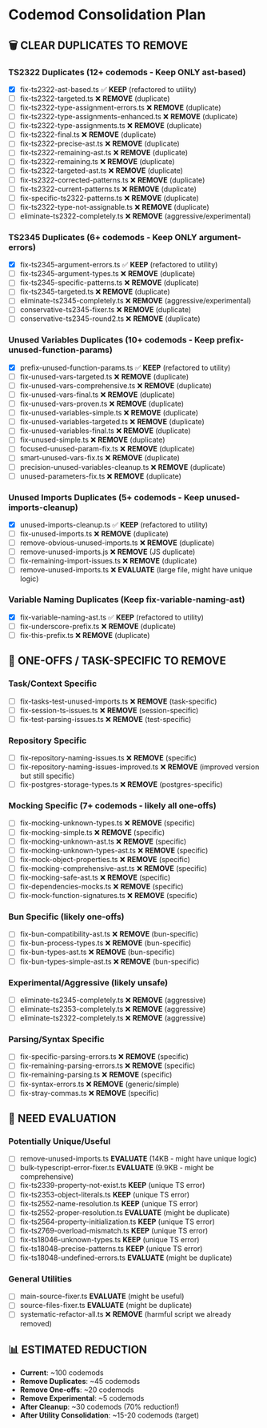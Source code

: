 # Codemod Consolidation Plan

## **🗑️ CLEAR DUPLICATES TO REMOVE**

### **TS2322 Duplicates (12+ codemods - Keep ONLY ast-based)**

- [x] fix-ts2322-ast-based.ts ✅ **KEEP** (refactored to utility)
- [ ] fix-ts2322-targeted.ts ❌ **REMOVE** (duplicate)
- [ ] fix-ts2322-type-assignment-errors.ts ❌ **REMOVE** (duplicate)
- [ ] fix-ts2322-type-assignments-enhanced.ts ❌ **REMOVE** (duplicate)
- [ ] fix-ts2322-type-assignments.ts ❌ **REMOVE** (duplicate)
- [ ] fix-ts2322-final.ts ❌ **REMOVE** (duplicate)
- [ ] fix-ts2322-precise-ast.ts ❌ **REMOVE** (duplicate)
- [ ] fix-ts2322-remaining-ast.ts ❌ **REMOVE** (duplicate)
- [ ] fix-ts2322-remaining.ts ❌ **REMOVE** (duplicate)
- [ ] fix-ts2322-targeted-ast.ts ❌ **REMOVE** (duplicate)
- [ ] fix-ts2322-corrected-patterns.ts ❌ **REMOVE** (duplicate)
- [ ] fix-ts2322-current-patterns.ts ❌ **REMOVE** (duplicate)
- [ ] fix-specific-ts2322-patterns.ts ❌ **REMOVE** (duplicate)
- [ ] fix-ts2322-type-not-assignable.ts ❌ **REMOVE** (duplicate)
- [ ] eliminate-ts2322-completely.ts ❌ **REMOVE** (aggressive/experimental)

### **TS2345 Duplicates (6+ codemods - Keep ONLY argument-errors)**

- [x] fix-ts2345-argument-errors.ts ✅ **KEEP** (refactored to utility)
- [ ] fix-ts2345-argument-types.ts ❌ **REMOVE** (duplicate)
- [ ] fix-ts2345-specific-patterns.ts ❌ **REMOVE** (duplicate)
- [ ] fix-ts2345-targeted.ts ❌ **REMOVE** (duplicate)
- [ ] eliminate-ts2345-completely.ts ❌ **REMOVE** (aggressive/experimental)
- [ ] conservative-ts2345-fixer.ts ❌ **REMOVE** (duplicate)
- [ ] conservative-ts2345-round2.ts ❌ **REMOVE** (duplicate)

### **Unused Variables Duplicates (10+ codemods - Keep prefix-unused-function-params)**

- [x] prefix-unused-function-params.ts ✅ **KEEP** (refactored to utility)
- [ ] fix-unused-vars-targeted.ts ❌ **REMOVE** (duplicate)
- [ ] fix-unused-vars-comprehensive.ts ❌ **REMOVE** (duplicate)
- [ ] fix-unused-vars-final.ts ❌ **REMOVE** (duplicate)
- [ ] fix-unused-vars-proven.ts ❌ **REMOVE** (duplicate)
- [ ] fix-unused-variables-simple.ts ❌ **REMOVE** (duplicate)
- [ ] fix-unused-variables-targeted.ts ❌ **REMOVE** (duplicate)
- [ ] fix-unused-variables-final.ts ❌ **REMOVE** (duplicate)
- [ ] fix-unused-simple.ts ❌ **REMOVE** (duplicate)
- [ ] focused-unused-param-fix.ts ❌ **REMOVE** (duplicate)
- [ ] smart-unused-vars-fix.ts ❌ **REMOVE** (duplicate)
- [ ] precision-unused-variables-cleanup.ts ❌ **REMOVE** (duplicate)
- [ ] unused-parameters-fix.ts ❌ **REMOVE** (duplicate)

### **Unused Imports Duplicates (5+ codemods - Keep unused-imports-cleanup)**

- [x] unused-imports-cleanup.ts ✅ **KEEP** (refactored to utility)
- [ ] fix-unused-imports.ts ❌ **REMOVE** (duplicate)
- [ ] remove-obvious-unused-imports.ts ❌ **REMOVE** (duplicate)
- [ ] remove-unused-imports.js ❌ **REMOVE** (JS duplicate)
- [ ] fix-remaining-import-issues.ts ❌ **REMOVE** (duplicate)
- [ ] remove-unused-imports.ts ❌ **EVALUATE** (large file, might have unique logic)

### **Variable Naming Duplicates (Keep fix-variable-naming-ast)**

- [x] fix-variable-naming-ast.ts ✅ **KEEP** (refactored to utility)
- [ ] fix-underscore-prefix.ts ❌ **REMOVE** (duplicate)
- [ ] fix-this-prefix.ts ❌ **REMOVE** (duplicate)

## **🎯 ONE-OFFS / TASK-SPECIFIC TO REMOVE**

### **Task/Context Specific**

- [ ] fix-tasks-test-unused-imports.ts ❌ **REMOVE** (task-specific)
- [ ] fix-session-ts-issues.ts ❌ **REMOVE** (session-specific)
- [ ] fix-test-parsing-issues.ts ❌ **REMOVE** (test-specific)

### **Repository Specific**

- [ ] fix-repository-naming-issues.ts ❌ **REMOVE** (specific)
- [ ] fix-repository-naming-issues-improved.ts ❌ **REMOVE** (improved version but still specific)
- [ ] fix-postgres-storage-types.ts ❌ **REMOVE** (postgres-specific)

### **Mocking Specific (7+ codemods - likely all one-offs)**

- [ ] fix-mocking-unknown-types.ts ❌ **REMOVE** (specific)
- [ ] fix-mocking-simple.ts ❌ **REMOVE** (specific)
- [ ] fix-mocking-unknown-ast.ts ❌ **REMOVE** (specific)
- [ ] fix-mocking-unknown-types-ast.ts ❌ **REMOVE** (specific)
- [ ] fix-mock-object-properties.ts ❌ **REMOVE** (specific)
- [ ] fix-mocking-comprehensive-ast.ts ❌ **REMOVE** (specific)
- [ ] fix-mocking-safe-ast.ts ❌ **REMOVE** (specific)
- [ ] fix-dependencies-mocks.ts ❌ **REMOVE** (specific)
- [ ] fix-mock-function-signatures.ts ❌ **REMOVE** (specific)

### **Bun Specific (likely one-offs)**

- [ ] fix-bun-compatibility-ast.ts ❌ **REMOVE** (bun-specific)
- [ ] fix-bun-process-types.ts ❌ **REMOVE** (bun-specific)
- [ ] fix-bun-types-ast.ts ❌ **REMOVE** (bun-specific)
- [ ] fix-bun-types-simple-ast.ts ❌ **REMOVE** (bun-specific)

### **Experimental/Aggressive (likely unsafe)**

- [ ] eliminate-ts2345-completely.ts ❌ **REMOVE** (aggressive)
- [ ] eliminate-ts2353-completely.ts ❌ **REMOVE** (aggressive)
- [ ] eliminate-ts2322-completely.ts ❌ **REMOVE** (aggressive)

### **Parsing/Syntax Specific**

- [ ] fix-specific-parsing-errors.ts ❌ **REMOVE** (specific)
- [ ] fix-remaining-parsing-errors.ts ❌ **REMOVE** (specific)
- [ ] fix-remaining-parsing.ts ❌ **REMOVE** (specific)
- [ ] fix-syntax-errors.ts ❌ **REMOVE** (generic/simple)
- [ ] fix-stray-commas.ts ❌ **REMOVE** (specific)

## **🤔 NEED EVALUATION**

### **Potentially Unique/Useful**

- [ ] remove-unused-imports.ts **EVALUATE** (14KB - might have unique logic)
- [ ] bulk-typescript-error-fixer.ts **EVALUATE** (9.9KB - might be comprehensive)
- [ ] fix-ts2339-property-not-exist.ts **KEEP** (unique TS error)
- [ ] fix-ts2353-object-literals.ts **KEEP** (unique TS error)
- [ ] fix-ts2552-name-resolution.ts **KEEP** (unique TS error)
- [ ] fix-ts2552-proper-resolution.ts **EVALUATE** (might be duplicate)
- [ ] fix-ts2564-property-initialization.ts **KEEP** (unique TS error)
- [ ] fix-ts2769-overload-mismatch.ts **KEEP** (unique TS error)
- [ ] fix-ts18046-unknown-types.ts **KEEP** (unique TS error)
- [ ] fix-ts18048-precise-patterns.ts **KEEP** (unique TS error)
- [ ] fix-ts18048-undefined-errors.ts **EVALUATE** (might be duplicate)

### **General Utilities**

- [ ] main-source-fixer.ts **EVALUATE** (might be useful)
- [ ] source-files-fixer.ts **EVALUATE** (might be duplicate)
- [ ] systematic-refactor-all.ts ❌ **REMOVE** (harmful script we already removed)

## **📊 ESTIMATED REDUCTION**

- **Current**: ~100 codemods
- **Remove Duplicates**: ~45 codemods
- **Remove One-offs**: ~20 codemods
- **Remove Experimental**: ~5 codemods
- **After Cleanup**: ~30 codemods (70% reduction!)
- **After Utility Consolidation**: ~15-20 codemods (target)
